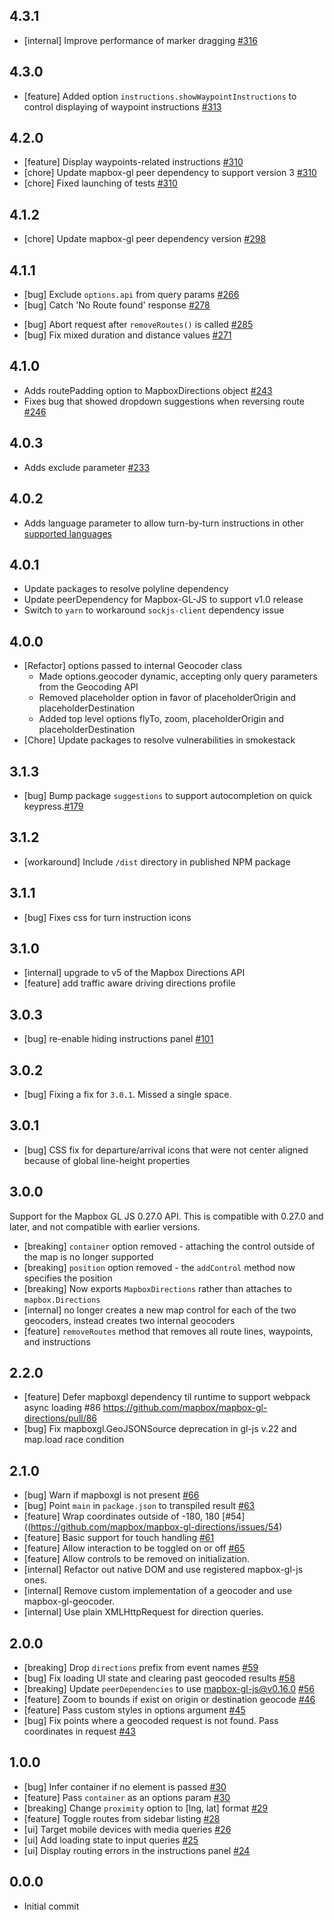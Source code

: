 ## 4.3.1

- [internal] Improve performance of marker dragging [#316](https://github.com/mapbox/mapbox-gl-directions/pull/316)

## 4.3.0

- [feature] Added option `instructions.showWaypointInstructions` to control displaying of waypoint instructions [#313](https://github.com/mapbox/mapbox-gl-directions/pull/313)

## 4.2.0

- [feature] Display waypoints-related instructions [#310](https://github.com/mapbox/mapbox-gl-directions/pull/310)
- [chore] Update mapbox-gl peer dependency to support version 3 [#310](https://github.com/mapbox/mapbox-gl-directions/pull/310)
- [chore] Fixed launching of tests [#310](https://github.com/mapbox/mapbox-gl-directions/pull/310)

## 4.1.2

- [chore] Update mapbox-gl peer dependency version [#298](https://github.com/mapbox/mapbox-gl-directions/pull/298)

## 4.1.1

- [bug] Exclude `options.api` from query params [#266](https://github.com/mapbox/mapbox-gl-directions/pull/266)
- [bug] Catch 'No Route found' response [#278](https://github.com/mapbox/mapbox-gl-directions/pull/278)
* [bug] Abort request after `removeRoutes()` is called [#285](https://github.com/mapbox/mapbox-gl-directions/pull/285)
* [bug] Fix mixed duration and distance values [#271](https://github.com/mapbox/mapbox-gl-directions/pull/271)

## 4.1.0
- Adds routePadding option to MapboxDirections object [#243](https://github.com/mapbox/mapbox-gl-directions/pull/243)
- Fixes bug that showed dropdown suggestions when reversing route [#246](https://github.com/mapbox/mapbox-gl-directions/pull/246)

## 4.0.3
- Adds exclude parameter [#233](https://github.com/mapbox/mapbox-gl-directions/pull/233)

## 4.0.2
- Adds language parameter to allow turn-by-turn instructions in other [supported languages](https://docs.mapbox.com/api/navigation/#instructions-languages)

## 4.0.1
- Update packages to resolve polyline dependency
- Update peerDependency for Mapbox-GL-JS to support v1.0 release
- Switch to `yarn` to workaround `sockjs-client` dependency issue

## 4.0.0
- [Refactor] options passed to internal Geocoder class
  - Made options.geocoder dynamic, accepting only query parameters from the Geocoding API
  - Removed placeholder option in favor of placeholderOrigin and placeholderDestination
  - Added top level options flyTo, zoom, placeholderOrigin and placeholderDestination
- [Chore] Update packages to resolve vulnerabilities in smokestack

## 3.1.3
- [bug] Bump package `suggestions` to support autocompletion on quick keypress.[#179](https://github.com/mapbox/mapbox-gl-directions/pull/179)

## 3.1.2
- [workaround] Include `/dist` directory in published NPM package

## 3.1.1

- [bug] Fixes css for turn instruction icons

## 3.1.0

- [internal] upgrade to v5 of the Mapbox Directions API
- [feature] add traffic aware driving directions profile

## 3.0.3

- [bug] re-enable hiding instructions panel [#101](https://github.com/mapbox/mapbox-gl-directions/issues/101)

## 3.0.2

- [bug] Fixing a fix for `3.0.1`. Missed a single space.

## 3.0.1

- [bug] CSS fix for departure/arrival icons that were not center aligned because of global line-height properties

## 3.0.0

Support for the Mapbox GL JS 0.27.0 API. This is compatible with 0.27.0 and later, and not compatible with earlier versions.

- [breaking] `container` option removed - attaching the control outside of the map is no longer supported
- [breaking] `position` option removed - the `addControl` method now specifies the position
- [breaking] Now exports `MapboxDirections` rather than attaches to `mapbox.Directions`
- [internal] no longer creates a new map control for each of the two geocoders, instead creates two internal geocoders
- [feature] `removeRoutes` method that removes all route lines, waypoints, and instructions

## 2.2.0
- [feature] Defer mapboxgl dependency til runtime to support webpack async loading #86 https://github.com/mapbox/mapbox-gl-directions/pull/86
- [bug] Fix mapboxgl.GeoJSONSource deprecation in gl-js v.22 and map.load race condition

## 2.1.0

- [bug] Warn if mapboxgl is not present [#66](https://github.com/mapbox/mapbox-gl-directions/issues/66)
- [bug] Point `main` in `package.json` to transpiled result [#63](https://github.com/mapbox/mapbox-gl-directions/issues/63)
- [feature] Wrap coordinates outside of -180, 180 [#54]((https://github.com/mapbox/mapbox-gl-directions/issues/54)
- [feature] Basic support for touch handling [#61](https://github.com/mapbox/mapbox-gl-directions/issues/61)
- [feature] Allow interaction to be toggled on or off [#65](https://github.com/mapbox/mapbox-gl-directions/issues/65)
- [feature] Allow controls to be removed on initialization.
- [internal] Refactor out native DOM and use registered mapbox-gl-js ones.
- [internal] Remove custom implementation of a geocoder and use mapbox-gl-geocoder.
- [internal] Use plain XMLHttpRequest for direction queries.

## 2.0.0

- [breaking] Drop `directions` prefix from event names [#59](https://github.com/mapbox/mapbox-gl-directions/issues/59)
- [bug] Fix loading UI state and clearing past geocoded results [#58](https://github.com/mapbox/mapbox-gl-directions/pull/58)
- [breaking] Update `peerDependencies` to use mapbox-gl-js@v0.16.0 [#56](https://github.com/mapbox/mapbox-gl-directions/issues/56)
- [feature] Zoom to bounds if exist on origin or destination geocode [#46](https://github.com/mapbox/mapbox-gl-directions/issues/46)
- [feature] Pass custom styles in options argument [#45](https://github.com/mapbox/mapbox-gl-directions/issues/45)
- [bug] Fix points where a geocoded request is not found. Pass coordinates in request [#43](https://github.com/mapbox/mapbox-gl-directions/issues/43)

## 1.0.0

- [bug] Infer container if no element is passed [#30](https://github.com/mapbox/mapbox-gl-directions/issues/30)
- [feature] Pass `container` as an options param [#30](https://github.com/mapbox/mapbox-gl-directions/issues/30)
- [breaking] Change `proximity` option to [lng, lat] format [#29](https://github.com/mapbox/mapbox-gl-directions/issues/29)
- [feature] Toggle routes from sidebar listing [#28](https://github.com/mapbox/mapbox-gl-directions/issues/28)
- [ui] Target mobile devices with media queries [#26](https://github.com/mapbox/mapbox-gl-directions/issues/26)
- [ui] Add loading state to input queries [#25](https://github.com/mapbox/mapbox-gl-directions/issues/25)
- [ui] Display routing errors in the instructions panel [#24](https://github.com/mapbox/mapbox-gl-directions/issues/24)

## 0.0.0

- Initial commit
